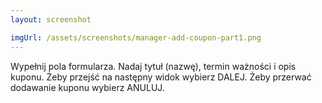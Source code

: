 ```yaml
---
layout: screenshot

imgUrl: /assets/screenshots/manager-add-coupon-part1.png
---
```

Wypełnij pola formularza. Nadaj tytuł (nazwę), termin ważności i opis kuponu. Żeby przejść na następny widok wybierz DALEJ. Żeby przerwać dodawanie kuponu wybierz ANULUJ.
